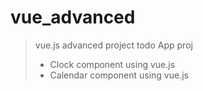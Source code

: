 # vue_advanced

> vue.js advanced project
> todo App proj
> + Clock component using vue.js
> + Calendar component using vue.js
